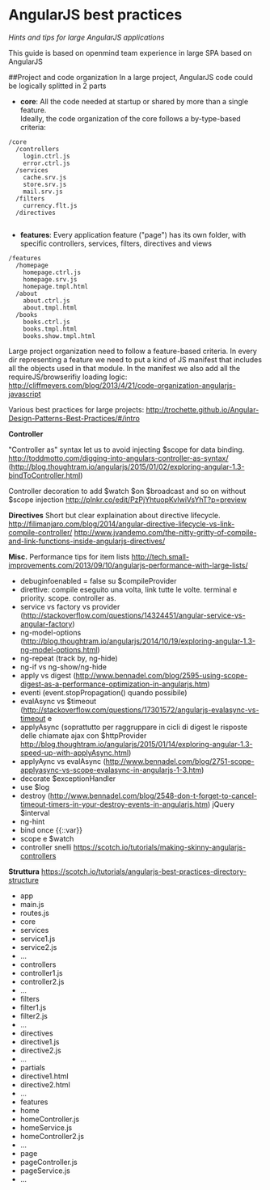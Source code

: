 # AngularJS best practices 

*Hints and tips for large AngularJS applications*

This guide is based on openmind team experience in large SPA based on AngularJS

##Project and code organization
In a large project, AngularJS code could be logically splitted in 2 parts
- **core**: All the code needed at startup or shared by more than a single feature.<br/>Ideally, the code organization of the core follows a by-type-based criteria:
```
/core
  /controllers
    login.ctrl.js
    error.ctrl.js
  /services
    cache.srv.js
    store.srv.js
    mail.srv.js
  /filters
    currency.flt.js
  /directives
  	    
```
- **features**: Every application feature ("page") has its own folder, with specific controllers, services, filters, directives and views 
```
/features
  /homepage
    homepage.ctrl.js
    homepage.srv.js
    homepage.tmpl.html    
  /about
	about.ctrl.js
    about.tmpl.html
  /books
    books.ctrl.js
    books.tmpl.html
    books.show.tmpl.html
```

Large project organization need to follow a feature-based criteria. In every dir representing a feature we need to put a kind of JS manifest that includes all the objects used in that module. In the manifest we also add all the requireJS/browserifiy loading logic:
http://cliffmeyers.com/blog/2013/4/21/code-organization-angularjs-javascript

Various best practices for large projects:
http://trochette.github.io/Angular-Design-Patterns-Best-Practices/#/intro

**Controller**

"Controller as" syntax let us to avoid injecting $scope for data binding.
http://toddmotto.com/digging-into-angulars-controller-as-syntax/
(http://blog.thoughtram.io/angularjs/2015/01/02/exploring-angular-1.3-bindToController.html)

Controller decoration to add $watch $on $broadcast and so on without $scope injection
http://plnkr.co/edit/PzPjYhtuopKvlwiVsYhT?p=preview

**Directives**
Short but clear explaination about directive lifecycle.
http://filimanjaro.com/blog/2014/angular-directive-lifecycle-vs-link-compile-controller/
http://www.jvandemo.com/the-nitty-gritty-of-compile-and-link-functions-inside-angularjs-directives/


**Misc.**
Performance tips for item lists
http://tech.small-improvements.com/2013/09/10/angularjs-performance-with-large-lists/



- debuginfoenabled = false su $compileProvider
- direttive: compile eseguito una volta, link tutte le volte. terminal e priority. scope. controller as.
- service vs factory vs provider (http://stackoverflow.com/questions/14324451/angular-service-vs-angular-factory)
- ng-model-options (http://blog.thoughtram.io/angularjs/2014/10/19/exploring-angular-1.3-ng-model-options.html)
- ng-repeat (track by, ng-hide)
- ng-if vs ng-show/ng-hide
- apply vs digest (http://www.bennadel.com/blog/2595-using-scope-digest-as-a-performance-optimization-in-angularjs.htm)
- eventi (event.stopPropagation() quando possibile)
- evalAsync vs $timeout (http://stackoverflow.com/questions/17301572/angularjs-evalasync-vs-timeout e 
- applyAsync (soprattutto per raggruppare in cicli di digest le risposte delle chiamate ajax con $httpProvider http://blog.thoughtram.io/angularjs/2015/01/14/exploring-angular-1.3-speed-up-with-applyAsync.html)
- applyAync vs evalAsync (http://www.bennadel.com/blog/2751-scope-applyasync-vs-scope-evalasync-in-angularjs-1-3.htm)
- decorate $exceptionHandler
- use $log
- destroy (http://www.bennadel.com/blog/2548-don-t-forget-to-cancel-timeout-timers-in-your-destroy-events-in-angularjs.htm) jQuery $interval
- ng-hint
- bind once {{::var}}
- scope e $watch
- controller snelli https://scotch.io/tutorials/making-skinny-angularjs-controllers

**Struttura**
https://scotch.io/tutorials/angularjs-best-practices-directory-structure
- app
 - main.js
 - routes.js
 - core
  - services
   - service1.js
   - service2.js
   - ...
  - controllers
   - controller1.js
   - controller2.js
   - ...
  - filters
   - filter1.js
   - filter2.js
   - ...
  - directives
   - directive1.js
   - directive2.js
   - ...
  - partials
   - directive1.html
   - directive2.html
   - ...
 - features
  - home
   - homeController.js
   - homeService.js
   - homeController2.js
   - ...
  - page
   - pageController.js
   - pageService.js
   - ...
